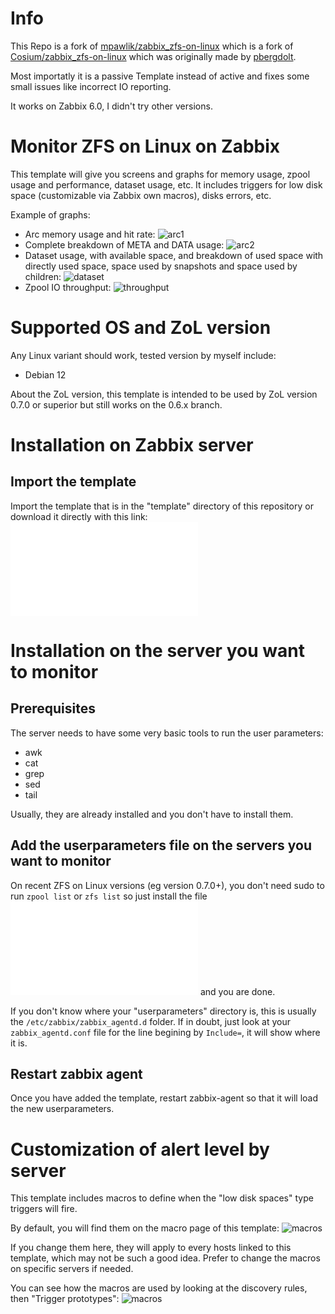 # Info

This Repo is a fork of [mpawlik/zabbix_zfs-on-linux](https://github.com/mpawlik/zabbix_zfs-on-linux) which is a fork of [Cosium/zabbix_zfs-on-linux](https://github.com/Cosium/zabbix_zfs-on-linux) which was originally made by [pbergdolt](https://www.zabbix.com/forum/zabbix-cookbook/35336-zabbix-zfs-discovery-monitoring?t=43347).

Most importatly it is a passive Template instead of active and fixes some small issues like incorrect IO reporting.

It works on Zabbix 6.0, I didn't try other versions.


# Monitor ZFS on Linux on Zabbix

This template will give you screens and graphs for memory usage, zpool usage and performance, dataset usage, etc. It includes triggers for low disk space (customizable via Zabbix own macros), disks errors, etc.

Example of graphs:
- Arc memory usage and hit rate:
![arc1](images/example_arc_1.png)
- Complete breakdown of META and DATA usage:
![arc2](images/example_arc_2.png)
- Dataset usage, with available space, and breakdown of used space with directly used space, space used by snapshots and space used by children:
![dataset](images/example_dataset_usage_1.png)
- Zpool IO throughput:
![throughput](images/example_zfs_throughput.png)

# Supported OS and ZoL version
Any Linux variant should work, tested version by myself include:
- Debian 12

About the ZoL version, this template is intended to be used by ZoL version 0.7.0 or superior but still works on the 0.6.x branch.


# Installation on Zabbix server


## Import the template
Import the template that is in the "template" directory of this repository or download it directly with this link: ![template](template/zol_template.xml)


# Installation on the server you want to monitor
## Prerequisites
The server needs to have some very basic tools to run the user parameters:
- awk
- cat
- grep
- sed
- tail

Usually, they are already installed and you don't have to install them.


## Add the userparameters file on the servers you want to monitor

On recent ZFS on Linux versions (eg version 0.7.0+), you don't need sudo to run `zpool list` or `zfs list` so just install the file ![ZoL_without_sudo.conf](userparameters/ZoL_without_sudo.conf) and you are done.

If you don't know where your "userparameters" directory is, this is usually the `/etc/zabbix/zabbix_agentd.d` folder. If in doubt, just look at your `zabbix_agentd.conf` file for the line begining by `Include=`, it will show where it is.


## Restart zabbix agent
Once you have added the template, restart zabbix-agent so that it will load the new userparameters.


# Customization of alert level by server
This template includes macros to define when the "low disk spaces" type triggers will fire.

By default, you will find them on the macro page of this template:
![macros](images/macros.png)

If you change them here, they will apply to every hosts linked to this template, which may not be such a good idea. Prefer to change the macros on specific servers if needed.

You can see how the macros are used by looking at the discovery rules, then "Trigger prototypes":
![macros](images/trigger_prototypes_zpool.png)

